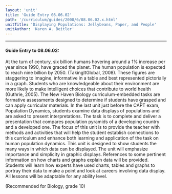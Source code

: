 ```yaml
---
layout: 'unit'
title: 'Guide Entry 08.06.02'
path: '/curriculum/guides/2008/6/08.06.02.x.html'
unitTitle: 'Displaying Populations: Jellybeans, Paper, and People'
unitAuthor: 'Karen A. Beitler'
---
```


<body>
<hr/>
 <h4>
  Guide Entry to 08.06.02:
 </h4>
 <p>
  At the turn of century, six billion humans hovering around a 1% increase per year since 1990, have graced the planet. The human population is expected to reach nine billion by 2050. (TakingItGlobal, 2008). These figures are staggering to imagine, informative in a table and best represented pictorially in a graph. Students who are knowledgeable about their environment are more likely to make intelligent choices that contribute to world health (Guthrie, 2005). The New Haven Biology curriculum-embedded tasks are formative assessments designed to determine if students have grasped and can apply curricular materials. In the last unit just before the CAPT exam, Population Dynamics, students examine data displays of populations and are asked to present interpretations. The task is to complete and deliver a presentation that compares population pyramids of a developing country and a developed one. The focus of this unit is to provide the teacher with methods and activities that will help the student establish connections to this curriculum and enhance both learning and application of the task on human population dynamics. This unit is designed to show students the many ways in which data can be displayed. The unit will emphasize importance and simplicity in graphic displays. References to some pertinent information on how charts and graphs explain data will be provided. Students will learn how experts have used charts, tables and graphs to portray their data to make a point and look at careers involving data display. All lessons will be adaptable for any ability level.
 </p>
<p>
  (Recommended for Biology, grade 10)
 </p>

</body>
